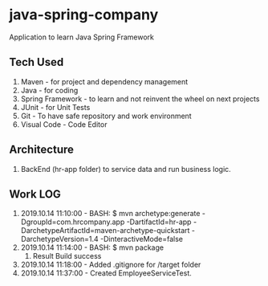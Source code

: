 # java-spring-company

Application to learn Java Spring Framework

## Tech Used

1. Maven - for project and dependency management
2. Java - for coding
3. Spring Framework - to learn and not reinvent the wheel on next projects
4. JUnit - for Unit Tests
5. Git - To have safe repository and work environment
6. Visual Code - Code Editor

## Architecture

1. BackEnd (hr-app folder) to service data and run business logic.


## Work LOG

1. 2019.10.14 11:10:00 - BASH: $ mvn archetype:generate -DgroupId=com.hrcompany.app -DartifactId=hr-app -DarchetypeArtifactId=maven-archetype-quickstart
-DarchetypeVersion=1.4 -DinteractiveMode=false
2. 2019.10.14 11:14:00 - BASH: $ mvn package
   1. Result Build success
3. 2019.10.14 11:18:00 - Added .gitignore for /target folder
4. 2019.10.14 11:37:00 - Created EmployeeServiceTest.
